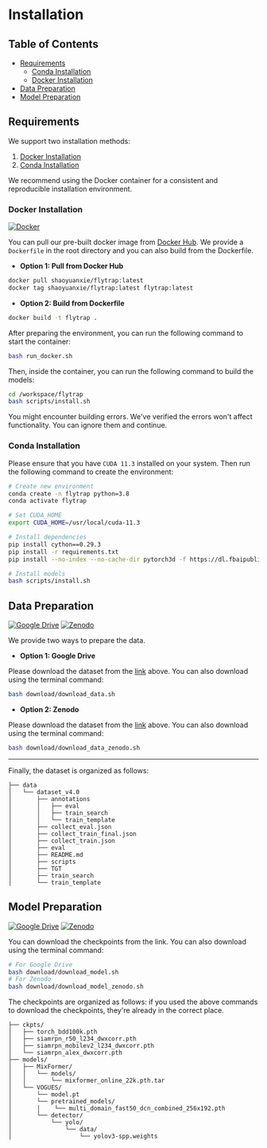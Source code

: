 # Installation

## Table of Contents
- [Requirements](#requirements)
    - [Conda Installation](#conda-installation)
    - [Docker Installation](#docker-installation)
- [Data Preparation](#data-preparation)
- [Model Preparation](#model-preparation)

## Requirements

We support two installation methods:

1. [Docker Installation](#docker-installation)
2. [Conda Installation](#conda-installation)

We recommend using the Docker container for a consistent and reproducible installation environment.

### Docker Installation
[![Docker](https://img.shields.io/badge/Docker-2496ED?logo=docker&logoColor=white&style=flat-square)](https://hub.docker.com/r/shaoyuanxie/flytrap)


You can pull our pre-built docker image from [Docker Hub](https://hub.docker.com/r/shaoyuanxie/flytrap). We provide a `Dockerfile` in the root directory and you can also build from the Dockerfile.

- **Option 1: Pull from Docker Hub**

```bash
docker pull shaoyuanxie/flytrap:latest
docker tag shaoyuanxie/flytrap:latest flytrap:latest
```

- **Option 2: Build from Dockerfile**

```bash
docker build -t flytrap .
```

After preparing the environment, you can run the following command to start the container:

```bash
bash run_docker.sh
```

Then, inside the container, you can run the following command to build the models:

```bash
cd /workspace/flytrap
bash scripts/install.sh
```

You might encounter building errors. We've verified the errors won't affect functionality. You can ignore them and continue.

### Conda Installation

Please ensure that you have `CUDA 11.3` installed on your system. Then run the following command to create the environment:

```bash
# Create new environment
conda create -n flytrap python=3.8
conda activate flytrap

# Set CUDA_HOME
export CUDA_HOME=/usr/local/cuda-11.3

# Install dependencies
pip install cython==0.29.3
pip install -r requirements.txt
pip install --no-index --no-cache-dir pytorch3d -f https://dl.fbaipublicfiles.com/pytorch3d/packaging/wheels/py38_cu113_pyt1110/download.html

# Install models
bash scripts/install.sh
```

## Data Preparation

[![Google Drive](https://img.shields.io/badge/Google%20Drive-4285F4?logo=google-drive&logoColor=white&style=flat-square)](https://drive.google.com/file/d/1ezFU2-JiZC1szN5PnAUU_1ONDmAJM45W/view) 
[![Zenodo](https://img.shields.io/badge/Zenodo-FAFAFA?logo=zenodo&logoColor=blue&style=flat-square)](https://zenodo.org/records/16908024)

We provide two ways to prepare the data.

- **Option 1: Google Drive**

Please download the dataset from the [link](https://drive.google.com/file/d/1ezFU2-JiZC1szN5PnAUU_1ONDmAJM45W/view) above. You can also download using the terminal command:
```bash
bash download/download_data.sh
```

- **Option 2: Zenodo**

Please download the dataset from the [link](https://zenodo.org/records/16908024) above. You can also download using the terminal command:
```bash
bash download/download_data_zenodo.sh
```

---

Finally, the dataset is organized as follows:
```
├── data
│   └── dataset_v4.0
│       ├── annotations
│       │   ├── eval
│       │   ├── train_search
│       │   └── train_template
│       ├── collect_eval.json
│       ├── collect_train_final.json
│       ├── collect_train.json
│       ├── eval
│       ├── README.md
│       ├── scripts
│       ├── TGT
│       ├── train_search
│       └── train_template
```

## Model Preparation

[![Google Drive](https://img.shields.io/badge/Google%20Drive-4285F4?logo=google-drive&logoColor=white&style=flat-square)](https://drive.google.com/drive/u/2/folders/1snpDOOAxZAvUrStP3QvJreaTe56gQhDV) 
[![Zenodo](https://img.shields.io/badge/Zenodo-FAFAFA?logo=zenodo&logoColor=blue&style=flat-square)](https://zenodo.org/records/17051350)

You can download the checkpoints from the link. You can also download using the terminal command:

```bash
# For Google Drive
bash download/download_model.sh
# For Zenodo
bash download/download_model_zenodo.sh
```

The checkpoints are organized as follows: if you used the above commands to download the checkpoints, they're already in the correct place.
```
├── ckpts/
│   ├── torch_bdd100k.pth
│   ├── siamrpn_r50_l234_dwxcorr.pth
│   ├── siamrpn_mobilev2_l234_dwxcorr.pth
│   └── siamrpn_alex_dwxcorr.pth
├── models/
│   ├── MixFormer/
│   │   └── models/
│   │       └── mixformer_online_22k.pth.tar
│   └── VOGUES/
│       └── model.pt
│       └── pretrained_models/
│       │    └── multi_domain_fast50_dcn_combined_256x192.pth
│       └── detector/
│           └── yolo/
│               └── data/
│                   └── yolov3-spp.weights
```

